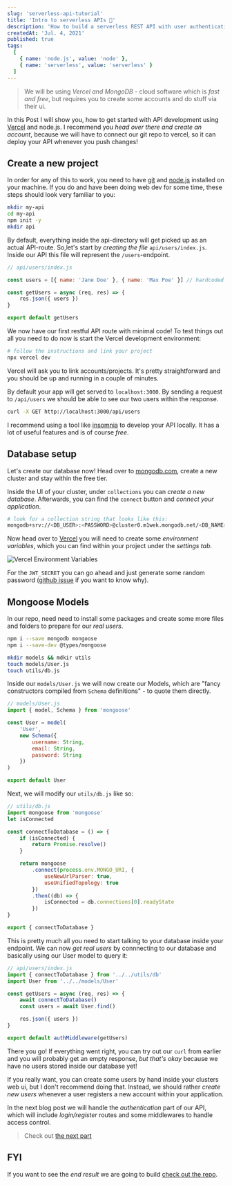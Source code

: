 ```yaml
---
slug: 'serverless-api-tutorial'
title: 'Intro to serverless APIs 🍪'
description: 'How to build a serverless REST API with user authentication and mongoDB Part 1'
createdAt: 'Jul. 4, 2021'
published: true
tags:
  [
    { name: 'node.js', value: 'node' },
    { name: 'serverless', value: 'serverless' }
  ]
---
```


> We will be using _Vercel and MongoDB_ - cloud software which is _fast and free_, but requires you to create some accounts and do stuff via their ui.

In this Post I will show you, how to get started with API development using <a href="https://vercel.com/" target="_blank" rel="nofollower noreferer">Vercel</a> and node.js.
I recommend you _head over there and create an account_, because we will have to connect our git repo to vercel, so it can deploy your API whenever you push changes!

## Create a new project

In order for any of this to work, you need to have <a href="https://git-scm.com/book/en/v2/Getting-Started-Installing-Git" target="_blank" rel="nofollower noreferer">git</a> and <a href="https://nodejs.org/en/" target="_blank" rel="nofollower noreferer">node.js</a> installed on your machine. If you do and have been doing web dev for some time, these steps should look very familiar to you:

```bash
mkdir my-api
cd my-api
npm init -y
mkdir api
```

By default, everything inside the api-directory will get picked up as an actual API-route. So,let's start by _creating the file_ `api/users/index.js`. Inside our API this file will represent the `/users`-endpoint.

```js
// api/users/index.js

const users = [{ name: 'Jane Doe' }, { name: 'Max Poe' }] // hardcoded users for now

const getUsers = async (req, res) => {
	res.json({ users })
}

export default getUsers
```

We now have our first restful API route with minimal code! To test things out all you need to do now is start the Vercel development environment:

```bash
# follow the instructions and link your project
npx vercel dev
```

Vercel will ask you to link accounts/projects. It's pretty straightforward and you should be up and running in a couple of minutes.

By default your app will get served to `localhost:3000`. By sending a request to `/api/users` we should be able to see our two users within the response.

```bash
curl -X GET http://localhost:3000/api/users
```

I recommend using a tool like <a href="https://insomnia.rest/" target="_blank" rel="nofollower noreferer">insomnia</a> to develop your API locally. It has a lot of useful features and is of course _free_.

## Database setup

Let's create our database now! Head over to <a href="https://www.mongodb.com/" target="_blank" rel="nofollower noreferer">mongodb.com</a>, create a new cluster and stay within the free tier.

Inside the UI of your cluster, under `collections` you can _create a new database_. Afterwards, you can find the `connect` button and _connect your application_.

```bash
# look for a collection string that looks like this:
mongodb+srv://<DB_USER>:<PASSWORD>@cluster0.m1wek.mongodb.net/<DB_NAME>?retryWrites=true&w=majority
```

Now head over to <a href="https://vercel.com/" target="_blank" rel="nofollower noreferer">Vercel</a> you will need to create some _environment variables_, which you can find within your project under the _settings tab_.

![Vercel Environment Variables](/images/blog/vercel_env_variables.png)

For the `JWT_SECRET` you can go ahead and just generate some random password (<a href="https://github.com/dwyl/hapi-auth-jwt2/issues/48#issuecomment-109944109" target="_blank" rel="nofollower noreferer">github issue</a> if you want to know why).

## Mongoose Models

In our repo, need need to install some packages and create some more files and folders to prepare for our _real users_.

```bash
npm i --save mongodb mongoose
npm i --save-dev @types/mongoose

mkdir models && mdkir utils
touch models/User.js
touch utils/db.js
```

Inside our `models/User.js` we will now create our Models, which are "fancy constructors compiled from `Schema` definitions" - to quote them directly.

```js
// models/User.js
import { model, Schema } from 'mongoose'

const User = model(
	'User',
	new Schema({
		username: String,
		email: String,
		password: String
	})
)

export default User
```

Next, we will modify our `utils/db.js` like so:

```js
// utils/db.js
import mongoose from 'mongoose'
let isConnected

const connectToDatabase = () => {
	if (isConnected) {
		return Promise.resolve()
	}

	return mongoose
		.connect(process.env.MONGO_URI, {
			useNewUrlParser: true,
			useUnifiedTopology: true
		})
		.then((db) => {
			isConnected = db.connections[0].readyState
		})
}

export { connectToDatabase }
```

This is pretty much all you need to start talking to your database inside your endpoint. We can now _get real users_ by connnecting to our database and basically using our User model to query it:

```js
// api/users/index.js
import { connectToDatabase } from '../../utils/db'
import User from '../../models/User'

const getUsers = async (req, res) => {
	await connectToDatabase()
	const users = await User.find()

	res.json({ users })
}

export default authMiddleware(getUsers)
```

There you go! If everything went right, you can try out our `curl` from earlier and you will probably get an empty response, _but that's okay_ because we have no users stored inside our database yet!

If you really want, you can create some users by hand inside your clusters web ui, but I don't recommend doing that. Instead, we should rather _create new users_ whenever a user registers a new account within your application.

In the next blog post we will handle the _authentication_ part of our API, which will include _login/register_ routes and some middlewares to handle access control.

> Check out [the next part](/blog/serverless-auth-tutorial)

## FYI

If you want to see the _end result_ we are going to build <a href="https://github.com/DennisSmuda/serverless-sample-api" target="_blank" rel="nofollower noreferer">check out the repo</a>.
